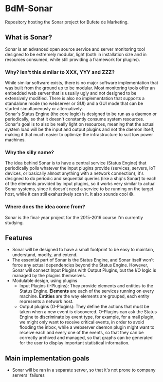 BdM-Sonar
=========
Repository hosting the Sonar project for Bufete de Marketing.

## What is Sonar?
Sonar is an advanced open source service and server monitoring tool designed to be extremely modular, light (both in installation size and in resources consumed, while still providing a framework for plugins).

### Why? Isn't this similar to XXX, YYY and ZZZ?
While similar software exists, there is no major software implementation that was built from the ground up to be modular. Most monitoring tools offer an embedded web server that is usually ugly and not designed to be extensively modified. There is also no implementation that supports a standalone mode (no webserver or GUI) and a GUI mode that can be started simultaneously or alternatively.  
Sonar's Status Engine (the core logic) is designed to be run as a daemon or periodically, so that it doesn't constantly consume system resources.  
Sonar's goal is to also be really light on resources, meaning that the actual system load will be the input and output plugins and not the daemon itself, making it that much easier to optimize the infrastructure to suit low power machines.

### Why the silly name?
The idea behind Sonar is to have a central service (Status Engine) that periodically polls whatever the input plugins provide (services, servers, IoT devices, or basically almost anything with a network connection), it's designed to do periodic and sequential queries (like a ship's Sonar) to each of the elements provided by input plugins, so it works very similar to actual Sonar systems, since it doesn't need a service to be running on the target host, while it can still exahustively scan it. It also sounds cool :smile:.

### Where does the idea come from?
Sonar is the final-year project for the 2015-2016 course I'm currently studying.

## Features
- Sonar will be designed to have a small footprint to be easy to maintain, understand, modify, and extend.
- The essential part of Sonar is the Status Engine, and Sonar itself won't force any actual dependencies beyond the Status Engine. However, Sonar will connect Input Plugins with Output Plugins, but the I/O logic is managed by the plugins themselves.
- Modulable design, using plugins
  - Input Plugins (I-Plugins): They provide elements and entities to the Status Engine. **Elements** are each of the services running on every machine. **Entities** are the way elements are grouped, each entity represents a network host.
  - Output plugins (O-Plugins): They define the actions that must be taken when a new event is discovered. O-Plugins can ask the Status Engine to discriminate by event type, for example, for a mail plugin, we might only want to receive critical events, in order to avoid flooding the inbox, while a webserver daemon plugin might want to receive each and every one of the events, so that they can be correctly archived and managed, so that graphs can be generated for the user to display important statistical information.

## Main implementation goals 
- Sonar will be ran in a separate server, so that it's not prone to company servers' failures